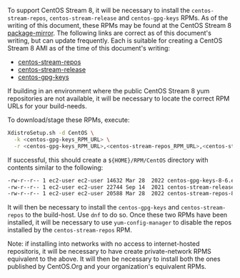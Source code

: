 To support CentOS Stream 8, it will be necessary to install the `centos-stream-repos`, `centos-stream-release` and `centos-gpg-keys` RPMs. As of the writing of this document, these RPMs may be found at the CentOS Stream 8 [package-mirror](http://mirror.centos.org/centos/8-stream/BaseOS/x86_64/os/Packages/). The following links are correct as of this document's writing, but can update frequently. Each is suitable for creating a CentOS Stream 8 AMI as of the time of this document's writing:

- [centos-stream-repos](http://mirror.centos.org/centos/8-stream/BaseOS/x86_64/os/Packages/centos-stream-repos-8-6.el8.noarch.rpm)
- [centos-stream-release](http://mirror.centos.org/centos/8-stream/BaseOS/x86_64/os/Packages/centos-stream-release-8.6-1.el8.noarch.rpm)
- [centos-gpg-keys](http://mirror.centos.org/centos/8-stream/BaseOS/x86_64/os/Packages/centos-gpg-keys-8-6.el8.noarch.rpm)


If building in an environment where the public CentOS Stream 8 yum repositories are not available, it will be necessary to locate the correct RPM URLs for your build-needs.

To download/stage these RPMs, execute:

~~~bash
XdistroSetup.sh -d CentOS \
  -k <centos-gpg-keys_RPM_URL> \
  -r <centos-gpg-keys_RPM_URL>,<centos-stream-repos_RPM_URL>,<centos-stream-release_RPM_URL>
~~~

If successful, this should create a `${HOME}/RPM/CentOS` directory with contents similar to the following:

~~~bash
-rw-r--r-- 1 ec2-user ec2-user 14632 Mar 28  2022 centos-gpg-keys-8-6.el8.noarch.rpm
-rw-r--r-- 1 ec2-user ec2-user 22744 Sep 14  2021 centos-stream-release-8.6-1.el8.noarch.rpm
-rw-r--r-- 1 ec2-user ec2-user 20588 Mar 28  2022 centos-stream-repos-8-6.el8.noarch.rpm
~~~

It will then be necessary to install the `centos-gpg-keys` and `centos-stream-repos` to the build-host. Use `dnf` to do so. Once these two RPMs have been installed, it will be necessary to use `yum-config-manager` to disable the repos installed by the `centos-stream-repos` RPM.

Note: if installing into networks with no access to internet-hosted repositoris, it will be necessary to have create private-network RPMS equivalent to the above. It will then be necessary to install both the ones published by CentOS.Org and your organization's equivalent RPMs.
